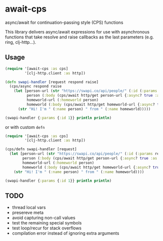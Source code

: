 # await-cps

async/await for continuation-passing style (CPS) functions

This library delivers async/await expressions for use with asynchronous
functions that take resolve and raise callbacks as the last parameters
(e.g. ring, clj-http...).

## Usage

```clojure
(require '[await-cps :as cps]
         '[clj-http.client :as http])

(defn swapi-handler [request respond raise]
  (cps/async respond raise
    (let [person-url (str "https://swapi.co/api/people/" (:id (:params request)))
          person (:body (cps/await http/get person-url {:async? true :as :json}))
          homeworld-url (:homeworld person)
          homeworld (:body (cps/await http/get homeworld-url {:async? true :as :json}))]
      (str "Hi! I'm " (:name person) " from " (:name homeworld)))))

(swapi-handler {:params {:id 1}} println println)
```

or with custom `defn`

```clojure
(require '[await-cps :as cps]
         '[clj-http.client :as http])

(cps/defn swapi-handler [request]
  (let [person-url (str "https://swapi.co/api/people/" (:id (:params request)))
        person (:body (cps/await http/get person-url {:async? true :as :json}))
        homeworld-url (:homeworld person)
        homeworld (:body (cps/await http/get homeworld-url {:async? true :as :json}))]
    (str "Hi! I'm " (:name person) " from " (:name homeworld))))

(swapi-handler {:params {:id 1}} println println)
```

## TODO

- thread local vars
- presereve meta
- avoid capturing non-call values
- test the remaining special symbols
- test loop/recur for stack overflows
- compilation error instead of ignoring extra arguments
